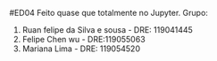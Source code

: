 #ED04
Feito quase que totalmente no Jupyter.
Grupo:
1) Ruan felipe da Silva e sousa - DRE: 119041445
2) Felipe Chen wu - DRE:119055063
3) Mariana Lima - DRE: 119054520

